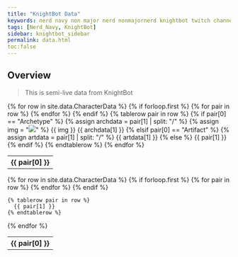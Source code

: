 ```yaml
---
title: "KnightBot Data"
keywords: nerd navy non major nerd nonmajornerd knightbot twitch channel bot chat
tags: [Nerd_Navy, KnightBot]
sidebar: knightbot_sidebar
permalink: data.html
toc:false
---  
```


## Overview
> This is semi-live data from KnightBot


<table>
  {% for row in site.data.CharacterData %}
    {% if forloop.first %}
    <tr>
      {% for pair in row %}
        <th>{{ pair[0] }}</th>
      {% endfor %}
    </tr>
    {% endif %}
    {% tablerow pair in row %}
		{% if pair[0] == "Archetype" %}
			{% assign archdata = pair[1] | split: "/" %}
			{% assign img = "<img src='" | concat: "https://raw.githubusercontent.com/NonMajorNerd/nonmajornerd.github.io/refs/heads/main/_assets/GFX/KB/" | concat: {{archdata[0]}} | concat: ".png'>" %}
			{{ img }}
			{{ archdata[1] }}
		{% elsif pair[0] == "Artifact" %}
			{% assign artdata = pair[1] | split: "/" %}
			{{ artdata[1] }}
		{% else %}
			{{ pair[1] }}
		{% endif %}
    {% endtablerow %}
  {% endfor %}
</table>

<table>
  {% for row in site.data.CharacterData %}
    {% if forloop.first %}
    <tr>
      {% for pair in row %}
        <th>{{ pair[0] }}</th>
      {% endfor %}
    </tr>
    {% endif %}

    {% tablerow pair in row %}
      {{ pair[1] }}
    {% endtablerow %}
  {% endfor %}
</table>
